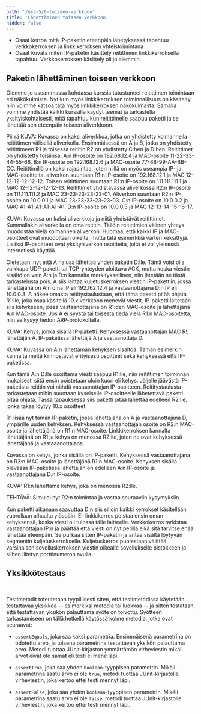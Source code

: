 ```yaml
---
path: '/osa-5/6-toiseen-verkkoon'
title: 'Lähettäminen toiseen verkkoon'
hidden: false
---
```



<text-box variant='learningObjectives' name='Oppimistavoitteet'>

- Osaat kertoa mitä IP-paketin eteenpäin lähetyksessä tapahtuu verkkokerroksen ja linkkikerroksen yhteistoimintana
- Osaat kuvata miten IP-paketin käsittely reitittimen linkkikerroksella tapahtuu. Verkkokerroksen käsittely oli jo aiemmin.

</text-box>


## Paketin lähettäminen toiseen verkkoon

Olemme jo useammassa kohdassa kurssia tutustuneet reitittimen toimintaan eri näkökulmista. Nyt kun myös linkkikerroksen toiminnallisuus on käsitelty, niin voimme katsoa tätä myös linkkikerroksen näkökulmasta. Samalla voimme yhdistää kaikki kurssilla käydyt teemat ja tarkastella yksityiskohtaisesti, mitä tapahtuu kun reitittimelle saapuu paketti ja se lähettää sen eteenpäin toiseen aliverkkoon.


Piirrä KUVA: Kuvassa on  kaksi aliverkkoa, jotka on yhdistetty kolmannella reitittimen välisellä aliverkolla. Ensimmäisessä on A ja B, jotka on yhdistetty reitittimeen R1 ja toisessa reititin R2 on yhdistetty C:hen ja D:hen. Reitittimet on yhdistetty toisiinsa. A:n IP-osoite on 192.68.12.4 ja MAC-osoite 11-22-33-44-55-66. B:n IP-osoite on 192.168.12.6 ja MAC-osoite 77-88-99-AA-BB-CC. Reitittimillä on kaksi rajapintaa, joten niillä on myös useampia IP- ja MAC-osoitteita. aliverkon suuntaan R1:n IP-osoite on 192.168.12.1 ja MAC 12-12-12-12-12-12. Toisen reitittimen suuntaan R1:n IP-osoite on 111.111.111.1 ja MAC 12-12-12-12-12-13. Reitittimet yhdistävässä aliverkossa R2:n IP-osoite on 111.111.111.2 ja MAC 23-23-23-23-23-01. Aliverkon suuntaan R2:n IP-osoite on 10.0.0.1 ja MAC 23-23-23-23-23-03. C:n IP-osoite on 10.0.0.2 ja MAC A1-A1-A1-A1-A1-A1. D:n IP-osoite on 10.0.0.3 ja MAC 12-13-14-15-16-17.

KUVA: Kuvassa on kaksi aliverkkoja ja niitä yhdistävät reitittimet. Kummallakin aliverkolla on oma reititin. Tällöin reitittimien välinen yhteys muodostaa vielä kolmannen aliverkon. Huomaa, että kaikki IP ja MAC-osoitteet ovat muodoltaan oikeita, mutta tätä esimerkkiä varten keksittyjä. Lisäksi IP-osoitteet ovat yksityisverkon osoitteita, joita ei voi yleisessä internetissä käyttää.


Oletetaan, nyt että A haluaa lähettää yhden paketin D:lle. Tämä voisi olla vaikkapa UDP-paketti tai TCP-yhteyden aloittava ACK, mutta koska viestin sisältö on vain A:n ja D:n kannalta merkityksellinen, niin jätetään se tästä tarkastelusta pois. A siis laittaa kuljetuskerroksen viestin IP-pakettiin, jossa lähettäjänä on A:n oma IP eli 192.162.12.4 ja vastaanottajana D:n IP eli 10.0.0.3. A näkee omasta reititystaulustaan, että tämä paketti pitää ohjata R1:lle, joka osaa käsitellä 10.x verkkoon menevät viestit. IP-paketti laitetaan siis kehykseen, jossa vastaanottajana on R1:den MAC-osoite ja lähettäjänä A:n MAC-osoite. Jos A ei syystä tai toisesta tiedä vielä R1:n MAC-osoitetta, niin se kysyy tiedon ARP-protokollalla. 


KUVA: Kehys, jonka sisällä IP-paketti. Kehyksessä vastaanottajan MAC R!, lähettäjän A. IP-paketissa lähettäjä A ja vastaanottaja D.

KUVA: Kuvassa on A:n lähettämän kehyksen sisältöä. Tämän esimerkin kannalta meitä kiinnostavat erityisesti osoitteet sekä kehyksessä että IP-paketissa.

Kun tämä A:n D:lle osoittama viesti saapuu R1:lle, niin reitittimen toiminnan mukaisesti siitä ensin poistetaan uloin kuori eli kehys. Jäljelle jäävästä IP-paketista reititin voi nähdä vastaanottajan IP-osoitteen. Reititystaulusta tarkastetaan mihin suuntaan kyseiselle IP-osoitteelle lähetettävä paketti pitää ohjata. Tässä tapauksessa siis paketti pitää lähettää edelleen R2:lle, jonka takaa löytyy 10.x osoitteet.

R1 lisää nyt tämän IP-paketin, jossa lähettäjänä on A ja vastaanottajana D, ympärille uuden kehyksen. Kehyksessä vastaanottajan osoite on R2:n MAC-osoite ja lähettäjänä on R1:n MAC-osoite. Linkkikerroksen kannalta lähettäjänä on R1  ja kehys on menossa R2:lle, joten ne ovat kehyksessä lähettäjänä ja vastaaanottajana.

Kuvassa on kehys, jonka sisällä on IP-paketti. Kehyksessä vastaanottajana on R2:n MAC-osoite ja lähettäjänä R1:n MAC-osoite. Kehyksen sisällä olevassa IP-paketissa lähettäjän on edelleen A:n IP-osoite ja vastaanottajana D:n IP-osoite.

KUVA: R1:n lähettämä kehys, joka on menossa R2:lle.


TEHTÄVÄ: Simuloi nyt R2:n toimintaa ja vastaa seuraaviin kysymyksiin.


Kun paketti aikanaan saavuttaa D:n siis silloin kaikki kerrokset käsitellään vuorollaan alhaalta ylöspäin. Eli linkkikerros poistaa ensin oman kehyksensä, koska viesti oli tulossa tälle laitteelle. Verkkokerros tarkistaa vastaanottajan IP:n ja päättää että viesti on nyt perillä eikä sitä tarvitse enää lähettää eteenpäin. Se purkaa sitten IP-paketin ja antaa sisältä löytyvän segmentin kuljetuskerrokselle. Kuljetuskerros puolestaan välittää varsinaisen sovelluskerroksen viestin oikealle sovellukselle pistokkeen ja siihen liitetyn porttinumeron avulla.



## Yksikkötestaus



<br/>



Testimetodit toteutetaan tyypillisesti siten, että testimetodissa käytetään testattavaa yksikköä -- esimerkiksi metodia tai luokkaa -- ja sitten testataan, että testattavan yksikön palauttama syöte on toivottu. Syötteen tarkastamiseen on tällä hetkellä käytössä kolme metodia, jotka ovat seuraavat:

- `assertEquals`, joka saa kaksi parametria. Ensimmäisenä parametrina on odotettu arvo, ja toisena parametrina testattavan yksikön palauttama arvo. Metodi tuottaa JUnit-kirjaston ymmärtämän virheviestin mikäli arvot eivät ole samat eli testi ei mene läpi.

- `assertTrue`, joka saa yhden `boolean`-tyyppisen parametrin. Mikäli parametrina saatu arvo ei ole `true`, metodi tuottaa JUnit-kirjastolle virheviestin, joka kertoo ettei testi mennyt läpi.

- `assertFalse`, joka saa yhden `boolean`-tyyppisen parametrin. Mikäli parametrina saatu arvo ei ole `false`, metodi tuottaa JUnit-kirjastolle virheviestin, joka kertoo ettei testi mennyt läpi.

